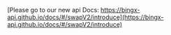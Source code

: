 [Please go to our new api Docs: https://bingx-api.github.io/docs/#/swapV2/introduce](https://bingx-api.github.io/docs/#/swapV2/introduce)
